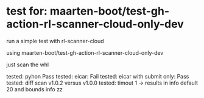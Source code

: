 # test for: maarten-boot/test-gh-action-rl-scanner-cloud-only-dev

run a simple test with rl-scanner-cloud

using maarten-boot/test-gh-action-rl-scanner-cloud-only-dev

just scan the whl

tested: pyhon Pass
tested: eicar: Fail
tested: eicar with submit only: Pass
tested: diff scan v1.0.2 versus v1.0.0
tested: timout 1 -> results in info default 20 and bounds info
zz
